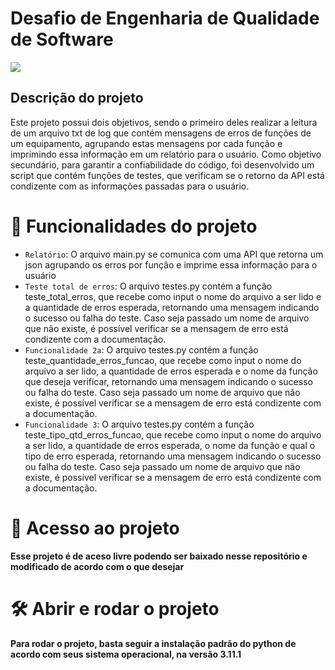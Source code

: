 <h1 align="left"> Desafio de Engenharia de Qualidade de Software </h1>

<p align="left">
<img loading="lazy" src="https://img.shields.io/badge/status-finalizado-blue"/>
</p>

<h2 align="left"> Descrição do projeto </h2>

<p align="left">
Este projeto possui dois objetivos, sendo o primeiro deles realizar a leitura de um arquivo txt de log que contém mensagens de erros de funções de um equipamento, agrupando estas mensagens por cada função e imprimindo essa informação em um relatório para o usuário. Como objetivo secundário, para garantir a confiabilidade do código, foi desenvolvido um script que contém funções de testes, que verificam se o retorno da API está condizente com as informações passadas para o usuário.
</p>

# :hammer: Funcionalidades do projeto

- `Relatório`: O arquivo main.py se comunica com uma API que retorna um json agrupando os erros por função e imprime essa informação para o usuário
- `Teste total de erros`: O arquivo testes.py contém a função teste_total_erros, que recebe como input o nome do arquivo a ser lido e a quantidade de erros esperada, retornando uma mensagem indicando o sucesso ou falha do teste. Caso seja passado um nome de arquivo que não existe, é possível verificar se a mensagem de erro está condizente com a documentação.
- `Funcionalidade 2a`: O arquivo testes.py contém a função teste_quantidade_erros_funcao, que recebe como input o nome do arquivo a ser lido, a quantidade de erros esperada e o nome da função que deseja verificar, retornando uma mensagem indicando o sucesso ou falha do teste. Caso seja passado um nome de arquivo que não existe, é possível verificar se a mensagem de erro está condizente com a documentação.
- `Funcionalidade 3`: O arquivo testes.py contém a função teste_tipo_qtd_erros_funcao, que recebe como input o nome do arquivo a ser lido, a quantidade de erros esperada, o nome da função e qual o tipo de erro esperada, retornando uma mensagem indicando o sucesso ou falha do teste. Caso seja passado um nome de arquivo que não existe, é possível verificar se a mensagem de erro está condizente com a documentação.

# 📁 Acesso ao projeto

**Esse projeto é de aceso livre podendo ser baixado nesse repositório e modificado de acordo com o que desejar**

# 🛠️ Abrir e rodar o projeto

**Para rodar o projeto, basta seguir a instalação padrão do python de acordo com seus sistema operacional, na versão 3.11.1**
